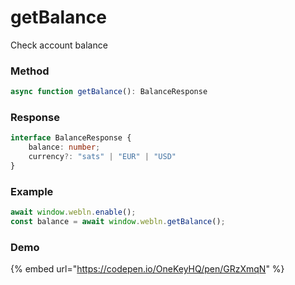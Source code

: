 # getBalance

Check account balance

### Method

```typescript
async function getBalance(): BalanceResponse
```

### Response

```typescript
interface BalanceResponse {
    balance: number;
    currency?: "sats" | "EUR" | "USD"
}
```

### Example

```typescript
await window.webln.enable();
const balance = await window.webln.getBalance();
```

### Demo

{% embed url="https://codepen.io/OneKeyHQ/pen/GRzXmqN" %}
